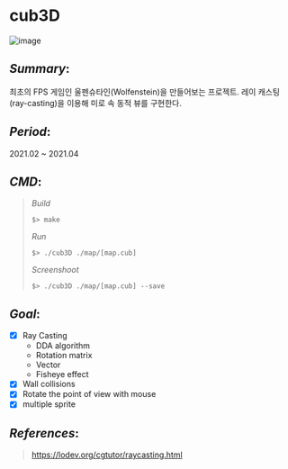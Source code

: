 # cub3D
![image](https://user-images.githubusercontent.com/59330110/137302350-4a6fbc60-5229-494d-ac41-865aee4b8f1d.png)

## *Summary*:
최초의 FPS 게임인 울펜슈타인(Wolfenstein)을 만들어보는 프로젝트. 레이 캐스팅(ray-casting)을 이용해 미로 속 동적 뷰를 구현한다.


## *Period*:
2021.02 ~ 2021.04

## *CMD*:
> *Build*
>
> `$> make`
>
> *Run*
>
> `$> ./cub3D ./map/[map.cub]`
>
> *Screenshoot*
>
> `$> ./cub3D ./map/[map.cub] --save`


## *Goal*:
- [x] Ray Casting
  - DDA algorithm
  - Rotation matrix
  - Vector
  - Fisheye effect
- [x] Wall collisions
- [x] Rotate the point of view with mouse
- [x] multiple sprite

## *References*:
> https://lodev.org/cgtutor/raycasting.html
